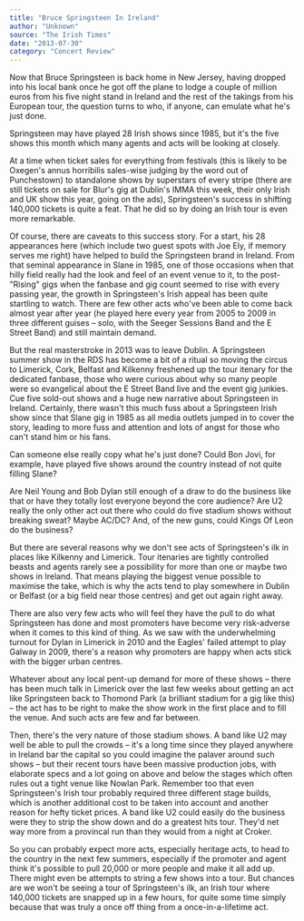 ```yaml
---
title: "Bruce Springsteen In Ireland"
author: "Unknown"
source: "The Irish Times"
date: "2013-07-30"
category: "Concert Review"
---
```


Now that Bruce Springsteen is back home in New Jersey, having dropped into his local bank once he got off the plane to lodge a couple of million euros from his five night stand in Ireland and the rest of the takings from his European tour, the question turns to who, if anyone, can emulate what he's just done.

Springsteen may have played 28 Irish shows since 1985, but it's the five shows this month which many agents and acts will be looking at closely.

At a time when ticket sales for everything from festivals (this is likely to be Oxegen's annus horribilis sales-wise judging by the word out of Punchestown) to standalone shows by superstars of every stripe (there are still tickets on sale for Blur's gig at Dublin's IMMA this week, their only Irish and UK show this year, going on the ads), Springsteen's success in shifting 140,000 tickets is quite a feat. That he did so by doing an Irish tour is even more remarkable.

Of course, there are caveats to this success story. For a start, his 28 appearances here (which include two guest spots with Joe Ely, if memory serves me right) have helped to build the Springsteen brand in Ireland. From that seminal appearance in Slane in 1985, one of those occasions when that hilly field really had the look and feel of an event venue to it, to the post-"Rising" gigs when the fanbase and gig count seemed to rise with every passing year, the growth in Springsteen's Irish appeal has been quite startling to watch. There are few other acts who've been able to come back almost year after year (he played here every year from 2005 to 2009 in three different guises – solo, with the Seeger Sessions Band and the E Street Band) and still maintain demand.

But the real masterstroke in 2013 was to leave Dublin. A Springsteen summer show in the RDS has become a bit of a ritual so moving the circus to Limerick, Cork, Belfast and Kilkenny freshened up the tour itenary for the dedicated fanbase, those who were curious about why so many people were so evangelical about the E Street Band live and the event gig junkies. Cue five sold-out shows and a huge new narrative about Springsteen in Ireland. Certainly, there wasn't this much fuss about a Springsteen Irish show since that Slane gig in 1985 as all media outlets jumped in to cover the story, leading to more fuss and attention and lots of angst for those who can't stand him or his fans.

Can someone else really copy what he's just done? Could Bon Jovi, for example, have played five shows around the country instead of not quite filling Slane?

Are Neil Young and Bob Dylan still enough of a draw to do the business like that or have they totally lost everyone beyond the core audience? Are U2 really the only other act out there who could do five stadium shows without breaking sweat? Maybe AC/DC? And, of the new guns, could Kings Of Leon do the business?

But there are several reasons why we don't see acts of Springsteen's ilk in places like Kilkenny and Limerick. Tour itenaries are tightly controlled beasts and agents rarely see a possibility for more than one or maybe two shows in Ireland. That means playing the biggest venue possible to maximise the take, which is why the acts tend to play somewhere in Dublin or Belfast (or a big field near those centres) and get out again right away.

There are also very few acts who will feel they have the pull to do what Springsteen has done and most promoters have become very risk-adverse when it comes to this kind of thing. As we saw with the underwhelming turnout for Dylan in Limerick in 2010 and the Eagles' failed attempt to play Galway in 2009, there's a reason why promoters are happy when acts stick with the bigger urban centres.

Whatever about any local pent-up demand for more of these shows – there has been much talk in Limerick over the last few weeks about getting an act like Springsteen back to Thomond Park (a brilliant stadium for a gig like this) – the act has to be right to make the show work in the first place and to fill the venue. And such acts are few and far between.

Then, there's the very nature of those stadium shows. A band like U2 may well be able to pull the crowds – it's a long time since they played anywhere in Ireland bar the capital so you could imagine the palaver around such shows – but their recent tours have been massive production jobs, with elaborate specs and a lot going on above and below the stages which often rules out a tight venue like Nowlan Park. Remember too that even Springsteen's Irish tour probably required three different stage builds, which is another additional cost to be taken into account and another reason for hefty ticket prices. A band like U2 could easily do the business were they to strip the show down and do a greatest hits tour. They'd net way more from a provincal run than they would from a night at Croker.

So you can probably expect more acts, especially heritage acts, to head to the country in the next few summers, especially if the promoter and agent think it's possible to pull 20,000 or more people and make it all add up. There might even be attempts to string a few shows into a tour. But chances are we won't be seeing a tour of Springsteen's ilk, an Irish tour where 140,000 tickets are snapped up in a few hours, for quite some time simply because that was truly a once off thing from a once-in-a-lifetime act.
